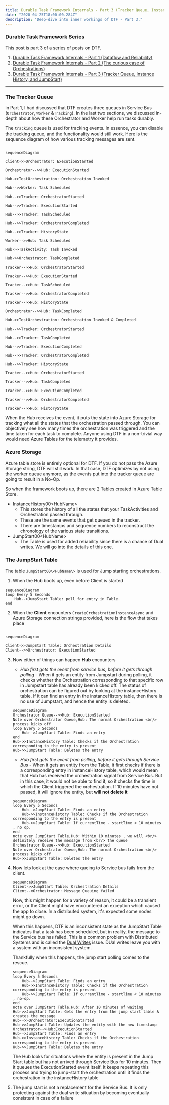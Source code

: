 ```yaml
---
title: Durable Task Framework Internals - Part 3 (Tracker Queue, Instance History, and JumpStart)
date: "2020-04-25T18:00:00.284Z"
description: "Deep-dive into inner workings of DTF - Part 3."
---
```

### Durable Task Framework Series
This post is part 3 of a series of posts on DTF.
1. [Durable Task Framework Internals - Part 1 (Dataflow and Reliability)](https://abhikmitra.github.io/blog/durable-task/)
2. [Durable Task Framework Internals - Part 2 (The curious case of Orchestrations)](https://abhikmitra.github.io/blog/durable-task-2/)
3. [Durable Task Framework Internals - Part 3 (Tracker Queue, Instance History, and JumpStart)](https://abhikmitra.github.io/blog/durable-task-3/)

---

### The Tracker Queue 
in Part 1, I had discussed that DTF creates three queues in Service Bus (`Orchestrator`, `Worker` &`Tracking`). In the last two sections, we discussed in-depth about how these Orchestrator and Worker help run tasks durably.

The `tracking` queue is used for tracking events. In essence, you can disable the tracking queue, and the functionality would still work. Here is the sequence diagram of how various tracking messages are sent.

```mermaid

sequenceDiagram

Client->>Orchestrator: ExecutionStarted

Orchestrator-->>Hub: ExecutionStarted

Hub->>TestOrchestration: Orchestration Invoked

Hub-->>Worker: Task Scheduled

Hub-->>Tracker: OrchestratorStarted

Hub-->>Tracker: ExecutionStarted

Hub-->>Tracker: TaskScheduled

Hub-->>Tracker: OrchestratorCompleted

Hub-->>Tracker: HistoryState

Worker-->>Hub: Task Scheduled

Hub->>TaskActivity: Task Invoked

Hub->>Orchestrator: TaskCompleted

Tracker-->>Hub: OrchestratorStarted

Tracker-->>Hub: ExecutionStarted

Tracker-->>Hub: TaskScheduled

Tracker-->>Hub: OrchestratorCompleted

Tracker-->>Hub: HistoryState

Orchestrator-->>Hub: TaskCompleted

Hub->>TestOrchestration: Orchestration Invoked & Completed

Hub-->>Tracker: OrchestratorStarted

Hub-->>Tracker: TaskCompleted

Hub-->>Tracker: ExecutionCompleted

Hub-->>Tracker: OrchestratorCompleted

Hub-->>Tracker: HistoryState

Tracker-->>Hub: OrchestratorStarted

Tracker-->>Hub: TaskCompleted

Tracker-->>Hub: ExecutionCompleted

Tracker-->>Hub: OrchestratorCompleted

Tracker-->>Hub: HistoryState

```

When the Hub receives the event, it puts the state into Azure Storage for tracking what all the states that the orchestration passed through. You can objectively see how many times the orchestration was triggered and the time taken for each task to complete. Anyone using DTF in a non-trivial way would need Azure Tables for the telemetry it provides.

### Azure Storage

Azure table store is entirely optional for DTF. If you do not pass the Azure Storage string, DTF will still work. In that case, DTF optimizes by not using the worker queue anymore, as the events put into the tracker queue are going to result in a No-Op.

So when the framework boots up, there are 2 Tables created in Azure Table Store.
- InstanceHistory00\<HubName\>
    - This stores the history of all the states that your TaskActivities and Orchestration passed through.
    - These are the same events that get queued in the tracker.
    - There are timestamps and sequence numbers to reconstruct the chronology of the various state transitions.
- JumpStart00\<HubName\>
    - The Table is used for added reliability since there is a chance of Dual writes. We will go into the details of this one.

### The JumpStart Table

The table `JumpStart00\<HubName\>` is used for Jump starting orchestrations.
1. When the Hub boots up, even before Client is started

```mermaid
sequenceDiagram
loop Every 5 Seconds
    Hub-->JumpStart Table: poll for entry in Table.
end
```

2. When the **Client** encounters `CreateOrchestrationInstanceAsync` and Azure Storage connection strings provided, here is the flow that takes place

```mermaid

sequenceDiagram

Client->>JumpStart Table: Orchestration Details
Client-->>Orchestrator: ExecutionStarted
```
3. Now either of things can happen **Hub** encounters 
    - *Hub first gets the event from service bus, before it gets through polling* -  When it gets an entity from Jumpstart during polling, it checks whether the Orchestration corresponding to that specific row in Jumpstart table has already been kicked off. The status of orchestration can be figured out by looking at the instanceHistory table. If it can find an entry in the instanceHistory table, then there is no use of Jumpstart, and hence the entity is deleted.

    ```mermaid
    sequenceDiagram
    Orchestrator Queue-->>Hub: ExecutionStarted
    Note over Orchestrator Queue,Hub: The normal Orchestration <br/> process kicks off
    loop Every 5 Seconds
        Hub-->JumpStart Table: Finds an entry
    end
    Hub->>InstanceHistory Table: Checks if the Orchestration corresponding to the entry is present
    Hub->>JumpStart Table: Deletes the entry
    ```  
    - *Hub first gets the event from polling, before it gets through Service Bus* - When it gets an entity from the Table, it first checks if there is a corresponding entry in instanceHistory table, which would mean that Hub has received the orchestration signal from Service Bus. But in this case, it would not be able to find it, so it checks the time in which the Client triggered the orchestration. If 10 minutes have not passed, it will ignore the entity, but **will not delete it**

    ```mermaid
    sequenceDiagram
    loop Every 5 Seconds
        Hub-->JumpStart Table: Finds an entry
        Hub->>InstanceHistory Table: Checks if the Orchestration corresponding to the entry is present
        Hub->>JumpStart Table: If currentTime - startTime < 10 minutes , no op.
    end
    note over JumpStart Table,Hub: Within 10 minutes , we will <br/> definitely receive the message from <br/> the queue
    Orchestrator Queue-->>Hub: ExecutionStarted
    Note over Orchestrator Queue,Hub: The normal Orchestration <br/> process kicks off
    Hub->>JumpStart Table: Deletes the entry
    ```  
4. Now lets look at the case where queing to Service bus fails from the client.

    ```mermaid
    sequenceDiagram
    Client->>JumpStart Table: Orchestration Details
    Client--xOrchestrator: Message Queuing failed 
    ```
    Now, this might happen for a variety of reason, it could be a transient error, or the Client might have encountered an exception which caused the app to close. In a distributed system, it's expected some nodes might go down.

    When this happens, DTF is an inconsistent state as the JumpStart Table indicates that a task has been scheduled, but in reality, the message to the Service bus has failed. This is a common problem with Distributed Systems and is called the [Dual Writes](https://thoughts-on-java.org/dual-writes/) issue. DUal writes leave you with a system with an inconsistent system.

    Thankfully when this happens, the jump start polling comes to the rescue.
    
    ```mermaid
    sequenceDiagram
    loop Every 5 Seconds
        Hub-->JumpStart Table: Finds an entry
        Hub->>InstanceHistory Table: Checks if the Orchestration corresponding to the entry is present
        Hub->>JumpStart Table: If currentTime - startTime < 10 minutes , no-op.
    end
    note over JumpStart Table,Hub: After 10 minutes of waiting
    Hub->>JumpStart Table: Gets the entry from the jump start table & creates the message
    Hub-->>Orchestrator:ExecutionStarted
    Hub->>JumpStart Table: Updates the entity with the new timestamp
    Orchestrator-->Hub:ExecutionStarted
    Hub-->JumpStart Table: Finds an entry
    Hub->>InstanceHistory Table: Checks if the Orchestration corresponding to the entry is present
    Hub->>JumpStart Table: Deletes the entry
    ```  
    The Hub looks for situations where the entity is present in the Jump Start table but has not arrived through Service Bus for 10 minutes. Then it queues the ExecutionStarted event itself. It keeps repeating this process and trying to jump-start the orchestration until it finds the orchestration in the instanceHistory table
5. The jump start is not a replacement for the Service Bus. It is only protecting against the dual write situation by becoming eventually consistent in case of a failure